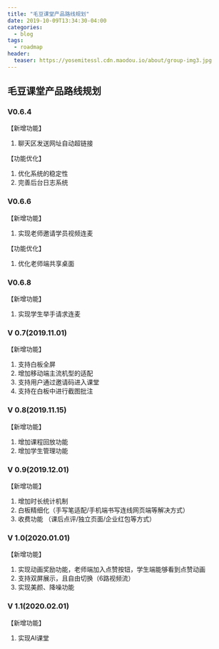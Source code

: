 ```yaml
---
title: "毛豆课堂产品路线规划"
date: 2019-10-09T13:34:30-04:00
categories:
  - blog
tags:
  - roadmap
header:
  teaser: https://yosemitessl.cdn.maodou.io/about/group-img3.jpg
---
```


## 毛豆课堂产品路线规划
### V0.6.4
【新增功能】
1. 聊天区发送网址自动超链接

【功能优化】
1. 优化系统的稳定性
2. 完善后台日志系统

### V0.6.6
【新增功能】
1. 实现老师邀请学员视频连麦

【功能优化】
1. 优化老师端共享桌面

### V0.6.8
【新增功能】
1. 实现学生举手请求连麦

### V 0.7(2019.11.01)
【新增功能】
1. 支持白板全屏
2. 增加移动端主流机型的适配
3. 支持用户通过邀请码进入课堂
4. 支持在白板中进行截图批注

### V 0.8(2019.11.15)
【新增功能】
1. 增加课程回放功能
2. 增加学生管理功能

### V 0.9(2019.12.01)
【新增功能】
1. 增加时长统计机制
2. 白板精细化（手写笔适配/手机端书写连线网页端等解决方式）
3. 收费功能 （课后点评/独立页面/企业红包等方式）

### V 1.0(2020.01.01)
【新增功能】
1. 实现动画奖励功能，老师端加入点赞按钮，学生端能够看到点赞动画
2. 支持双屏展示，且自由切换（6路视频流）
3. 实现美颜、降噪功能

### V 1.1(2020.02.01)
【新增功能】
1. 实现AI课堂
